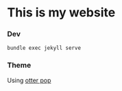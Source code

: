 # This is my website

### Dev

```
bundle exec jekyll serve
```


### Theme

Using [otter pop](https://github.com/tybenz/otter-pop)
